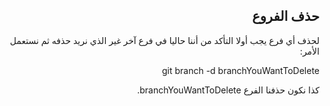 <div dir=rtl>

## حذف الفروع

لحذف أي فرع يجب أولا التأكد من أننا حاليا في فرع آخر غير الذي نريد حذفه ثم نستعمل الأمر:

git branch -d branchYouWantToDelete

كذا نكون حذفنا الفرع branchYouWantToDelete.

</div>